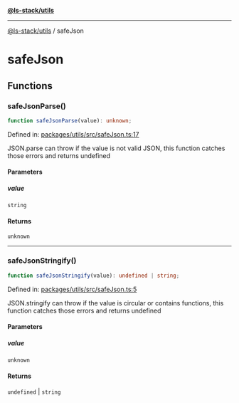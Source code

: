 [**@ls-stack/utils**](README.md)

***

[@ls-stack/utils](modules.md) / safeJson

# safeJson

## Functions

### safeJsonParse()

```ts
function safeJsonParse(value): unknown;
```

Defined in: [packages/utils/src/safeJson.ts:17](https://github.com/lucasols/utils/blob/main/packages/utils/src/safeJson.ts#L17)

JSON.parse can throw if the value is not valid JSON, this function catches those errors and returns undefined

#### Parameters

##### value

`string`

#### Returns

`unknown`

***

### safeJsonStringify()

```ts
function safeJsonStringify(value): undefined | string;
```

Defined in: [packages/utils/src/safeJson.ts:5](https://github.com/lucasols/utils/blob/main/packages/utils/src/safeJson.ts#L5)

JSON.stringify can throw if the value is circular or contains functions, this function catches those errors and returns undefined

#### Parameters

##### value

`unknown`

#### Returns

`undefined` \| `string`
